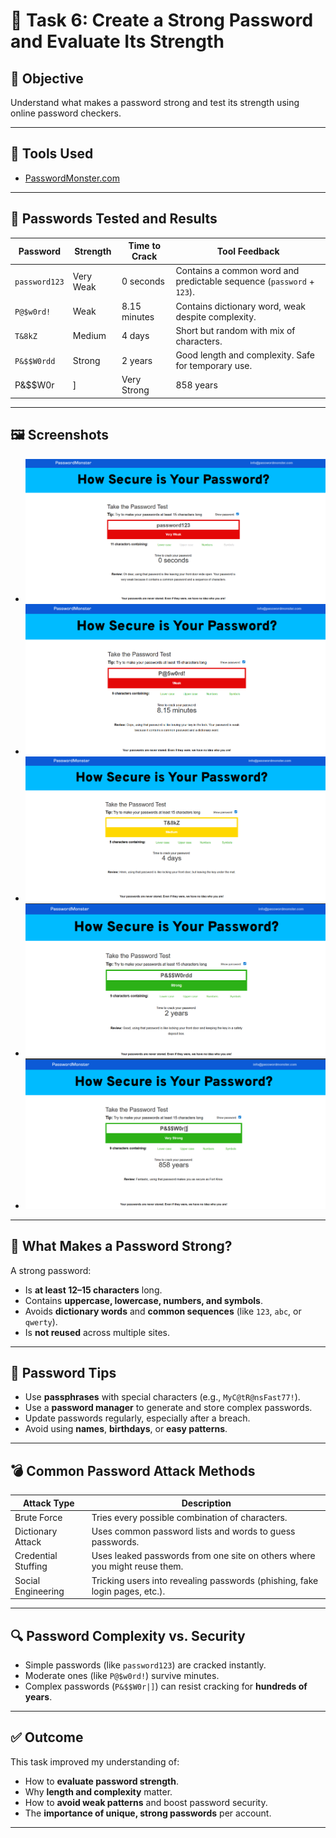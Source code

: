 # 🔐 Task 6: Create a Strong Password and Evaluate Its Strength

## 🎯 Objective
Understand what makes a password strong and test its strength using online password checkers.

---

## 🧪 Tools Used
- [PasswordMonster.com](https://passwordmonster.com)

---

## 🔡 Passwords Tested and Results

| Password         | Strength     | Time to Crack     | Tool Feedback                                                                 |
|------------------|--------------|-------------------|-------------------------------------------------------------------------------|
| `password123`    | Very Weak    | 0 seconds         | Contains a common word and predictable sequence (`password` + `123`).        |
| `P@$w0rd!`       | Weak         | 8.15 minutes      | Contains dictionary word, weak despite complexity.                           |
| `T&8kZ`          | Medium       | 4 days            | Short but random with mix of characters.                                     |
| `P&$$W0rdd`      | Strong       | 2 years           | Good length and complexity. Safe for temporary use.                          |
|   P&$$W0r|]      | Very Strong  | 858 years         | Complex, unique, and secure. Strong against brute force attacks.             |

---

## 🖼️ Screenshots

- ![`password123` - Very Weak](./t6-1.png)
- ![`P@$w0rd!` - Weak](./t6-2.png)
- ![`T&8kZ` - Medium](./t6-3.png)
- ![`P&$$W0rdd` - Strong](./t6-4.png)
- ![`P&$$W0r|]` - Very Strong](./t6-5.png)

---

## 🧠 What Makes a Password Strong?

A strong password:
- Is **at least 12–15 characters** long.
- Contains **uppercase, lowercase, numbers, and symbols**.
- Avoids **dictionary words** and **common sequences** (like `123`, `abc`, or `qwerty`).
- Is **not reused** across multiple sites.

---

## 🔐 Password Tips

- Use **passphrases** with special characters (e.g., `MyC@tR@nsFast77!`).
- Use a **password manager** to generate and store complex passwords.
- Update passwords regularly, especially after a breach.
- Avoid using **names**, **birthdays**, or **easy patterns**.

---

## 💣 Common Password Attack Methods

| Attack Type         | Description                                                                 |
|----------------------|-----------------------------------------------------------------------------|
| Brute Force          | Tries every possible combination of characters.                             |
| Dictionary Attack    | Uses common password lists and words to guess passwords.                    |
| Credential Stuffing  | Uses leaked passwords from one site on others where you might reuse them.   |
| Social Engineering   | Tricking users into revealing passwords (phishing, fake login pages, etc.). |

---

## 🔍 Password Complexity vs. Security

- Simple passwords (like `password123`) are cracked instantly.
- Moderate ones (like `P@$w0rd!`) survive minutes.
- Complex passwords (`P&$$W0r|]`) can resist cracking for **hundreds of years**.

---

## ✅ Outcome

This task improved my understanding of:
- How to **evaluate password strength**.
- Why **length and complexity** matter.
- How to **avoid weak patterns** and boost password security.
- The **importance of unique, strong passwords** per account.

---
